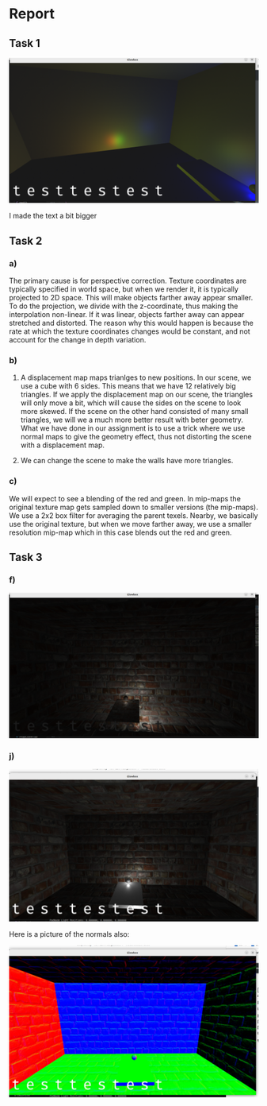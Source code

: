 # Report

## Task 1

![](images/task1_assign2.png)

I made the text a bit bigger

## Task 2

### a)

The primary cause is for perspective correction. Texture coordinates are
typically specified in world space, but when we render it, it is
typically projected to 2D space. This will make objects farther away
appear smaller. To do the projection, we divide with the z-coordinate,
thus making the interpolation non-linear. If it was linear, objects
farther away can appear stretched and distorted. The reason why this
would happen is because the rate at which the texture coordinates
changes would be constant, and not account for the change in depth
variation.

### b)

1)  A displacement map maps trianlges to new positions. In our scene, we
    use a cube with 6 sides. This means that we have 12 relatively big
    triangles. If we apply the displacement map on our scene, the
    triangles will only move a bit, which will cause the sides on the
    scene to look more skewed. If the scene on the other hand consisted
    of many small triangles, we will we a much more better result with
    beter geometry. What we have done in our assignment is to use a
    trick where we use normal maps to give the geometry effect, thus not
    distorting the scene with a displacement map.

2)  We can change the scene to make the walls have more triangles.

### c)

We will expect to see a blending of the red and green. In mip-maps the
original texture map gets sampled down to smaller versions (the
mip-maps). We use a 2x2 box filter for averaging the parent texels.
Nearby, we basically use the original texture, but when we move farther
away, we use a smaller resolution mip-map which in this case blends out
the red and green.

## Task 3

### f)

![](images/task3f_assign2.png)

### j)

![](images/task3i_assign2.png)

Here is a picture of the normals also:

![](images/task3i_assing2_2.png)
